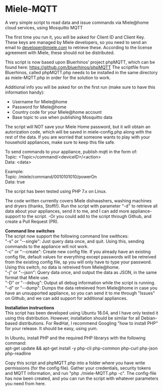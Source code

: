 # Miele-MQTT
A very simple script to read data and issue commands via Miele@home cloud services, using Mosquitto MQTT

The first time you run it, you will be asked for Client ID and Client Key. These keys are managed by Miele developers, so you need to send an email to developer@miele.com to retrieve these. According to the license agreement with Miele, these should not be distributed.

This script is now based upon Bluerhinos' project phpMQTT, which can be found here: https://github.com/bluerhinos/phpMQTT
The scriptfile from Bluerhinos, called phpMQTT.php needs to be installed in the same directory as miele-MQTT.php in order for the solution to work.

Additional info you will be asked for on the first run (make sure to have this information handy):

- Username for Miele@home
- Password for Miele@home
- Country code for your Miele@home account
- Base topic to use when publishing Mosquitto data

The script will NOT save your Miele Home password, but it will obtain an autorization code, which will be saved in miele-config.php along with the rest of the data. If you are worried that someone wants to play with your household appliances, make sure to keep this file safe.


To send commands to your appliance, publish mqtt in the form of: <br>
Topic: \<Topic\>/command/\<deviceID\>/\<action\> <br>
Data: \<data\>

Example: <br>
Topic: /miele/command/0010101010/powerOn <br>
Data: true

The script has been tested using PHP 7.x on Linux.

The code written currently covers Miele dishwashers, washing machines and dryers (thanks, Stoffi!). Run the script with parameter "-d" to retrieve all data about your appliances, send it to me, and I can add more appliance-support to the script. -Or you could add to the script through Github, and create a Pull Request (PR).

<b>Command line switches</b><br>
The script now support the following command line swithces:<br>
"-s" or "--single": Just query data once, and quit. Using this, sending commands to the appliance will not work.<br>
"-c" or "--create": Create new config file. If you already have an existing config file, default values for everything except passwords will be retreived from the existing config file, sp you will only have to type your password. Using this switch, no data is retreived from Miele@home.<br>
"-j" or "--json": Query data once, and output the data as JSON, in the same format that Miele use.<br>
"-D" or "--debug": Output all debug information while the script is running. <br>
"-d" or "--dump": Dumps the data retreieved from Miele@home in case you have an unsupported appliance, so you can send it to me through "Issues" on Github, and we can add support for additional appliances.<br>


<b>Installation instructions</b><br>
This script has been developed using Ubuntu 18.04, and I have only tested it using this distribution. However, installation should be similar for all Debian-based distributions. For RedHat, I recommend Googling "how to install PHP" for your release. It should be easy, using yum.

In Ubuntu, install PHP and the required PHP librarys with the following command:<br>
 apt-get update && apt-get install -y php-cli php-common php-curl php-json php-readline <br>

Copy this script and phpMQTT.php into a folder where you have write permissions (for the config file). Gather your credentials, security tokens and MQTT information, and run "php ./miele-MQTT.php -c". The config-file has now been created, and you can run the script with whatever parameters you need from here.

